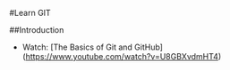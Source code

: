 #Learn GIT

##Introduction
* Watch: [The Basics of Git and GitHub] (https://www.youtube.com/watch?v=U8GBXvdmHT4)
